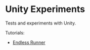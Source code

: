 Unity Experiments
===============

Tests and experiments with Unity.

Tutorials:
* [Endless Runner](https://www.youtube.com/watch?v=GrQalFLtQT4&index=1&list=PLiyfvmtjWC_XmdYfXm2i1AQ3lKrEPgc9-)
